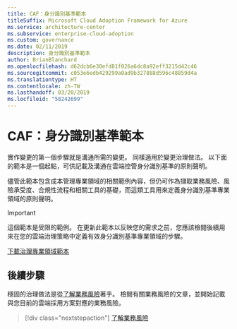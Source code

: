 ```yaml
---
title: CAF：身分識別基準範本
titleSuffix: Microsoft Cloud Adoption Framework for Azure
ms.service: architecture-center
ms.subservice: enterprise-cloud-adoption
ms.custom: governance
ms.date: 02/11/2019
description: 身分識別基準範本
author: BrianBlanchard
ms.openlocfilehash: d62dcb6e30efd81f026a6dc8a92eff3215d42c46
ms.sourcegitcommit: c053e6edb429299a0ad9b327888d596c48859d4a
ms.translationtype: HT
ms.contentlocale: zh-TW
ms.lasthandoff: 03/20/2019
ms.locfileid: "58242699"
---
```

# <a name="caf-identity-baseline-template"></a>CAF：身分識別基準範本

實作變更的第一個步驟就是溝通所需的變更。 同樣適用於變更治理做法。 以下面的範本是一個起點，可供記載及溝通在雲端控管身分識別基準的原則聲明。  

儘管此範本包含成本管理專業領域的相關範例內容，但仍可作為擷取業務風險、風險承受度、合規性流程和相關工具的基礎，而這類工具用來定義身分識別基準專業領域的原則聲明。

> [!IMPORTANT]
> 這個範本是受限的範例。 在更新此範本以反映您的需求之前，您應該檢閱後續用來在您的雲端治理策略中定義有效身分識別基準專業領域的步驟。

<!-- markdownlint-disable MD033 -->

 <a href="https://archcenter.blob.core.windows.net/cdn/fusion/governance/Governance Discipline Template.docx">下載治理專業領域範本</a>

<!-- markdownlint-enable MD033 -->

## <a name="next-steps"></a>後續步驟

穩固的治理做法是從[了解業務風險](./business-risks.md)著手。 檢閱有關業務風險的文章，並開始記載與您目前的雲端採用方案對應的業務風險。

> [!div class="nextstepaction"]
> [了解業務風險](./business-risks.md)
